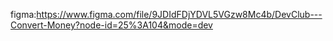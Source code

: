 figma:https://www.figma.com/file/9JDIdFDjYDVL5VGzw8Mc4b/DevClub---Convert-Money?node-id=25%3A104&mode=dev
